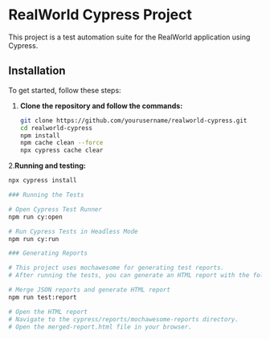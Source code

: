# RealWorld Cypress Project

This project is a test automation suite for the RealWorld application using Cypress.

## Installation

To get started, follow these steps:

1. **Clone the repository and follow the commands:**
   ```bash
   git clone https://github.com/yourusername/realworld-cypress.git
   cd realworld-cypress
   npm install
   npm cache clean --force
   npx cypress cache clear

2.**Running and testing:**
```bash
npx cypress install

### Running the Tests

# Open Cypress Test Runner
npm run cy:open

# Run Cypress Tests in Headless Mode
npm run cy:run

### Generating Reports

# This project uses mochawesome for generating test reports. 
# After running the tests, you can generate an HTML report with the following commands:

# Merge JSON reports and generate HTML report
npm run test:report

# Open the HTML report
# Navigate to the cypress/reports/mochawesome-reports directory.
# Open the merged-report.html file in your browser.











